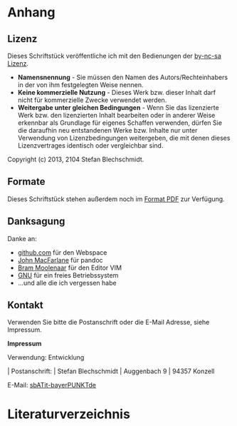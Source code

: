 # Anhang

## Lizenz

Dieses Schriftstück veröffentliche ich mit den Bedienungen der 
[by-nc-sa Lizenz](http://creativecommons.org/licenses/by-nc-sa/3.0/de/).

- **Namensnennung** - Sie müssen den Namen des Autors/Rechteinhabers in der von ihm festgelegten Weise nennen.
- **Keine kommerzielle Nutzung** - Dieses Werk bzw. dieser Inhalt darf nicht für kommerzielle Zwecke verwendet werden.
- **Weitergabe unter gleichen Bedingungen** - Wenn Sie das lizenzierte Werk bzw. den lizenzierten Inhalt bearbeiten oder in anderer Weise erkennbar als Grundlage für eigenes Schaffen verwenden, dürfen Sie die daraufhin neu entstandenen Werke bzw. Inhalte nur unter Verwendung von Lizenzbedingungen weitergeben, die mit denen dieses Lizenzvertrages identisch oder vergleichbar sind.

Copyright (c) 2013, 2104 Stefan Blechschmidt.

## Formate

Dieses Schriftstück stehen außerdem noch im [Format PDF](index.pdf) zur Verfügung.

## Danksagung

Danke an:

- [github.com](http://github.com) für den Webspace
- [John MacFarlane](http://johnmacfarlane.net/pandoc/) für pandoc
- [Bram Moolenaar](http://en.wikipedia.org/wiki/Bram_Moolenaar) für den Editor VIM
- [GNU](http://www.gnu.org/home.de.html) für ein freies Betriebssystem
- ...und alle die ich vergessen habe

## Kontakt

Verwenden Sie bitte die Postanschrift oder die E-Mail Adresse, siehe Impressum.

**Impressum**

Verwendung: Entwicklung

| Postanschrift:
| Stefan Blechschmidt
| Auggenbach 9
| 94357 Konzell

E-Mail: [sbATit-bayerPUNKTde](mailto:sb@it-bayer.de)




# Literaturverzeichnis
